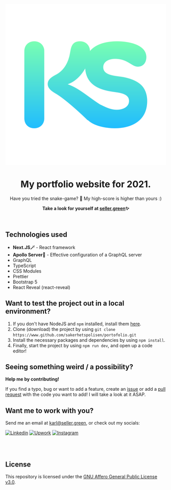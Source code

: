 <div align="center">
<img src="https://raw.githubusercontent.com/sakerhetspolisen/portofolio/master/thumbnail.svg">
  <h1>My portfolio website for 2021.</h1>
  <p>Have you tried the snake-game? 🐍 My high-score is higher than yours :)</p>
  <p><b>Take a look for yourself at <a href="https://seller.green">seller.green</a>✨</b></p>
  <br/>
</div>

## Technologies used
<ul>
  <li><b>Next.JS🪄</b> - React framework</li>
  <li><b>Apollo Server🚀</b> - Effective configuration of a GraphQL server</li>
  <li>GraphQL</li>
  <li>TypeScript</li>
  <li>CSS Modules</li>
  <li>Prettier</li>
  <li>Bootstrap 5</li>
  <li>React Reveal (react-reveal)</li>
</ul>

## Want to test the project out in a local environment?
<ol>
  <li>If you don't have NodeJS and <code>npm</code> installed, install them <a href="https://nodejs.org/en/download/" target="_blank">here</a>.</li>
  <li>Clone (download) the project by using <code>git clone  https://www.github.com/sakerhetspolisen/portofolio.git</code></li>
  <li>Install the necessary packages and dependencies by using <code>npm install</code>.</li>
  <li>Finally, start the project by using <code>npm run dev</code>, and open up a code editor!
</ol>

## Seeing something weird / a possibility?
<p><b>Help me by contributing!</b></p>

If you find a typo, bug or want to add a feature, create an [issue](https://github.com/sakerhetspolisen/portofolio/issues) or add a [pull request](https://github.com/sakerhetspolisen/portofolio/pulls) with the code you want to add! I will take a look at it ASAP.
 
## Want me to work with you?
Send me an email at [karl@seller.green](mailto:karl@seller.green), or check out my socials:

[![Linkedin](https://img.shields.io/badge/LinkedIn-0077B5?style=for-the-badge&logo=linkedin&logoColor=white)](https://www.linkedin.com/in/karlsellergren)
[![Upwork](https://img.shields.io/badge/Upwork-00C217?style=for-the-badge&logo=upwork&logoColor=white)](https://www.upwork.com/o/profiles/users/~01fb5d8636e09c5330/)
[![Instagram](https://img.shields.io/badge/Instagram-E4405F?style=for-the-badge&logo=instagram&logoColor=white)](https://www.instagram.com/ksellergren)

<br/><br/>

## License
This repository is licensed under the [GNU Affero General Public License v3.0](https://github.com/sakerhetspolisen/portofolio/blob/main/LICENSE).
